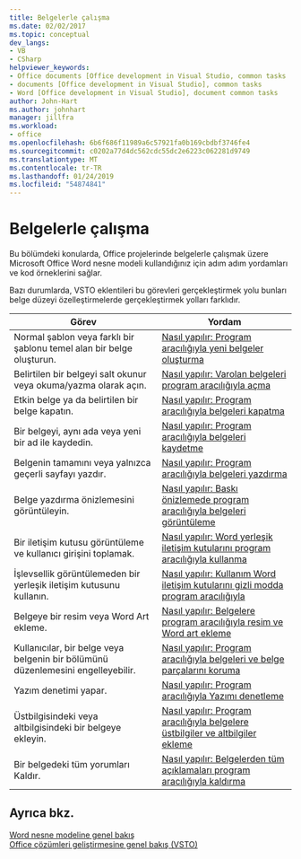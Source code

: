 ```yaml
---
title: Belgelerle çalışma
ms.date: 02/02/2017
ms.topic: conceptual
dev_langs:
- VB
- CSharp
helpviewer_keywords:
- Office documents [Office development in Visual Studio, common tasks
- documents [Office development in Visual Studio], common tasks
- Word [Office development in Visual Studio], document common tasks
author: John-Hart
ms.author: johnhart
manager: jillfra
ms.workload:
- office
ms.openlocfilehash: 6b6f686f11989a6c57921fa0b169cbdbf3746fe4
ms.sourcegitcommit: c0202a77d4dc562cdc55dc2e6223c062281d9749
ms.translationtype: MT
ms.contentlocale: tr-TR
ms.lasthandoff: 01/24/2019
ms.locfileid: "54874841"
---
```

# <a name="work-with-documents"></a>Belgelerle çalışma
  Bu bölümdeki konularda, Office projelerinde belgelerle çalışmak üzere Microsoft Office Word nesne modeli kullandığınız için adım adım yordamları ve kod örneklerini sağlar.  
  
 Bazı durumlarda, VSTO eklentileri bu görevleri gerçekleştirmek yolu bunları belge düzeyi özelleştirmelerde gerçekleştirmek yolları farklıdır.  
  
|Görev|Yordam|  
|----------|---------------|  
|Normal şablon veya farklı bir şablonu temel alan bir belge oluşturun.|[Nasıl yapılır: Program aracılığıyla yeni belgeler oluşturma](../vsto/how-to-programmatically-create-new-documents.md)|  
|Belirtilen bir belgeyi salt okunur veya okuma/yazma olarak açın.|[Nasıl yapılır: Varolan belgeleri program aracılığıyla açma](../vsto/how-to-programmatically-open-existing-documents.md)|  
|Etkin belge ya da belirtilen bir belge kapatın.|[Nasıl yapılır: Program aracılığıyla belgeleri kapatma](../vsto/how-to-programmatically-close-documents.md)|  
|Bir belgeyi, aynı ada veya yeni bir ad ile kaydedin.|[Nasıl yapılır: Program aracılığıyla belgeleri kaydetme](../vsto/how-to-programmatically-save-documents.md)|  
|Belgenin tamamını veya yalnızca geçerli sayfayı yazdır.|[Nasıl yapılır: Program aracılığıyla belgeleri yazdırma](../vsto/how-to-programmatically-print-documents.md)|  
|Belge yazdırma önizlemesini görüntüleyin.|[Nasıl yapılır: Baskı önizlemede program aracılığıyla belgeleri görüntüleme](../vsto/how-to-programmatically-display-documents-in-print-preview.md)|  
|Bir iletişim kutusu görüntüleme ve kullanıcı girişini toplamak.|[Nasıl yapılır: Word yerleşik iletişim kutularını program aracılığıyla kullanma](../vsto/how-to-programmatically-use-built-in-dialog-boxes-in-word.md)|  
|İşlevsellik görüntülemeden bir yerleşik iletişim kutusunu kullanın.|[Nasıl yapılır: Kullanım Word iletişim kutularını gizli modda program aracılığıyla](../vsto/how-to-programmatically-use-word-dialog-boxes-in-hidden-mode.md)|  
|Belgeye bir resim veya Word Art ekleme.|[Nasıl yapılır: Belgelere program aracılığıyla resim ve Word art ekleme](../vsto/how-to-programmatically-add-pictures-and-word-art-to-documents.md)|  
|Kullanıcılar, bir belge veya belgenin bir bölümünü düzenlemesini engelleyebilir.|[Nasıl yapılır: Program aracılığıyla belgeleri ve belge parçalarını koruma](../vsto/how-to-programmatically-protect-documents-and-parts-of-documents.md)|  
|Yazım denetimi yapar.|[Nasıl yapılır: Program aracılığıyla Yazımı denetleme](../vsto/how-to-programmatically-check-spelling-in-documents.md)|  
|Üstbilgisindeki veya altbilgisindeki bir belgeye ekleyin.|[Nasıl yapılır: Program aracılığıyla belgelere üstbilgiler ve altbilgiler ekleme](../vsto/how-to-programmatically-add-headers-and-footers-to-documents.md)|  
|Bir belgedeki tüm yorumları Kaldır.|[Nasıl yapılır: Belgelerden tüm açıklamaları program aracılığıyla kaldırma](../vsto/how-to-programmatically-remove-all-comments-from-documents.md)|  
  
## <a name="see-also"></a>Ayrıca bkz.  
 [Word nesne modeline genel bakış](../vsto/word-object-model-overview.md)   
 [Office çözümleri geliştirmesine genel bakış &#40;VSTO&#41;](../vsto/office-solutions-development-overview-vsto.md)  
